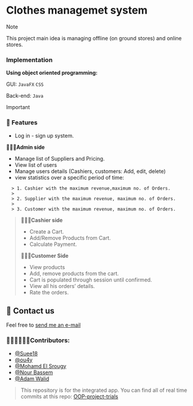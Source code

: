 # Clothes managemet system 
> [!NOTE]
> This project main idea is managing offline (on ground stores) and online stores.
> 
> ### Implementation
> __Using object oriented programming:__
> 
> GUI: `JavaFX`  `CSS`
> 
> Back-end: `Java`

> [!IMPORTANT]
> ### 👾 Features
> - Log in - sign up system.
> 
> **🧑🏻‍💻Admin side**
> - Manage list of Suppliers and Pricing.
>- View list of users
> - Manage users details (Cashiers, customers: Add, edit, delete)
> - view statistics  over a specific period of time:
>   
      > 1. Cashier with the maximum revenue,maximum no. of Orders.
      >      
      > 2. Supplier with the maximum revenue, maximum no. of Orders.
      > 
      > 3. Customer with the maximum revenue, maximum no. of Orders.
>
> **👨🏻‍💼Cashier side**
> - Create a Cart.
> - Add/Remove Products from Cart.
> - Calculate Payment.
>
> **🙎🏻‍♂️Customer Side**
> - View products
> - Add, remove products from the cart.
> - Cart is populated through session until confirmed.
> - View all his orders’ details.
> - Rate the orders.




## 📨 Contact us

Feel free to [send me an e-mail](mailto:salmaaasherif22@gmail.com?subject=Inquiry%3A%20OOP%20Clothes%20management%20system%20project)


### 👩🏼‍💻🧑🏻‍💻Contributors: 
-  [@Suee18](https://github.com/Suee18)
-  [@ou4y](https://github.com/Ou4y)
-  [@Mohamd El Srougy](https://github.com/mohamedelsrougy)
-  [@Nour Bassem](https://github.com/nour-bassem)
-  [@Adam Walid](https://github.com/Adamwalidd)
  
>This repository is for the integrated app. You can find all of real time commits at this repo: [OOP-project-trials](https://github.com/Suee18/OOP_ClothesApp_Trials-)
